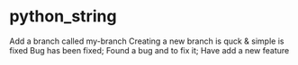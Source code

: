 # python_string
Add a branch called my-branch
Creating a new branch is quck & simple is fixed 
Bug has been fixed;
Found a bug and to fix it;
Have add a new feature
